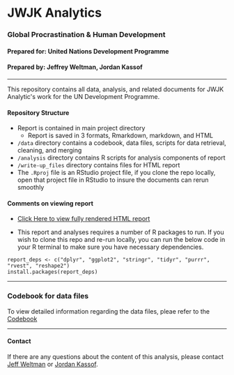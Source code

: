 # JWJK Analytics
### Global Procrastination & Human Development
#### Prepared for: United Nations Development Programme
#### Prepared by: Jeffrey Weltman, Jordan Kassof  

***

This repository contains all data, analysis, and related documents for JWJK Analytic's work for the UN Development Programme.

#### Repository Structure  

- Report is contained in main project directory
    - Report is saved in 3 formats, Rmarkdown, markdown, and HTML
- `/data` directory contains a codebook, data files, scripts for data retrieval, cleaning, and merging
- `/analysis` directory contains R scripts for analysis components of report
- `/write-up_files` directory contains files for HTML report
- The `.Rproj` file is an RStudio project file, if you clone the repo locally, open that project file in RStudio to insure the documents can rerun smoothly

#### Comments on viewing report

- [Click Here to view fully rendered HTML report](http://htmlpreview.github.io/?https://raw.githubusercontent.com/Jkassof/procrastination-analysis/master/write-up.html)

- This report and analyses requires a number of R packages to run. If you wish to clone this repo and re-run locally, you can run the below code in your R terminal to make sure you have necessary dependencies.

```
report_deps <- c("dplyr", "ggplot2", "stringr", "tidyr", "purrr", "rvest", "reshape2")
install.packages(report_deps)
```

***

### Codebook for data files

To view detailed information regarding the data files, pleae refer to the [Codebook](http://htmlpreview.github.io/?https://github.com/Jkassof/procrastination-analysis/blob/master/data/Codebook.html)

***

#### Contact

If there are any questions about the content of this analysis, please contact [Jeff Weltman](mailto:jweltman@smu.edu) or [Jordan Kassof](mailto:jkassof@smu.edu).
